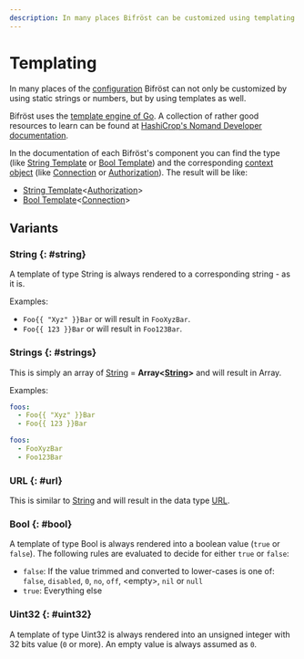 ```yaml
---
description: In many places Bifröst can be customized using templating. How does they work?
---
```


# Templating

In many places of the [configuration](../configuration.md) Bifröst can not only be customized by using static strings or numbers, but by using templates as well.

Bifröst uses the [template engine of Go](https://pkg.go.dev/text/template). A collection of rather good resources to learn can be found at [HashiCrop's Nomand Developer documentation](https://developer.hashicorp.com/nomad/tutorials/templates/go-template-syntax).

In the documentation of each Bifröst's component you can find the type (like [String Template](#string) or [Bool Template](#bool)) and the corresponding [context object](../context/index.md) (like [Connection](../context/connection.md) or [Authorization](../context/authorization.md)). The result will be like:

* [String Template](#string)&lt;[Authorization](../context/authorization.md)&gt;
* [Bool Template](#bool)&lt;[Connection](../context/connection.md)&gt;

## Variants

### String {: #string}

A template of type String is always rendered to a corresponding string - as it is.

Examples:

* `Foo{{ "Xyz" }}Bar` or will result in `FooXyzBar`.
* `Foo{{ 123 }}Bar` or will result in `Foo123Bar`.

### Strings {: #strings}

This is simply an array of [String](#string) = **Array<[String](#string)>** and will result in Array<string>.

Examples:

```yaml title="Input"
foos:
  - Foo{{ "Xyz" }}Bar
  - Foo{{ 123 }}Bar
```

```yaml title="Result"
foos:
  - FooXyzBar
  - Foo123Bar
```

### URL {: #url}

This is similar to [String](#string) and will result in the data type [URL](../data-type.md#url).


### Bool {: #bool}

A template of type Bool is always rendered into a boolean value (`true` or `false`). The following rules are evaluated to decide for either `true` or `false`:

* `false`: If the value trimmed and converted to lower-cases is one of: `false`, `disabled`, `0`, `no`, `off`, &lt;empty&gt;, `nil` or `null`
* `true`: Everything else

### Uint32 {: #uint32}

A template of type Uint32 is always rendered into an unsigned integer with 32 bits value (`0` or more). An empty value is always assumed as `0`.

